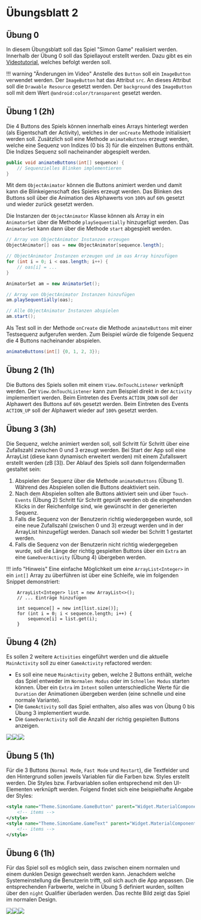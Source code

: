 # Übungsblatt 2

## Übung 0

In diesem Übungsblatt soll das Spiel "Simon Game" realisiert werden. Innerhalb der Übung 0 soll das Spiellayout erstellt werden. Dazu gibt es ein [Videotutorial](https://www.youtube.com/watch?v=uvath6G45V4), welches befolgt werden soll.

!!! warning "Änderungen im Video"
    Anstelle des `Button` soll ein `ImageButton` verwendet werden. Der `ImageButton` hat das Attribut `src`. An dieses Attribut soll die `Drawable Resource` gesetzt werden. Der `background` des `ImageButton` soll mit dem Wert `@android:color/transparent` gesetzt werden.

## Übung 1 (2h)

Die 4 Buttons des Spiels können innerhalb eines Arrays hinterlegt werden (als Eigentschaft der Activity), welches in der `onCreate` Methode initialisiert werden soll. Zusätzlich soll eine Methode `animateButtons` erzeugt werden, welche eine Sequenz von Indizes (0 bis 3) für die einzelnen Buttons enthält. Die Indizes Sequenz soll nacheinander abgespielt werden.

```java
public void animateButtons(int[] sequence) {
    // Sequenzielles Blinken implementieren
}
```

Mit dem `ObjectAnimator` können die Buttons animiert werden und damit kann die Blinkeigenschaft des Spieles erzeugt werden. Das Blinken des Buttons soll über die Animation des Alphawerts von `100%` auf `60%` gesetzt und wieder zurück gesetzt werden.

Die Instanzen der `ObjectAnimator` Klasse können als Array in ein `AnimatorSet` über die Methode `playSequentially` hinzugefügt werden. Das `AnimatorSet` kann dann über die Methode `start` abgespielt werden.

```java
// Array von ObjectAnimator Instanzen erzeugen
ObjectAnimator[] oas = new ObjectAnimator[sequence.length];

// ObjectAnimator Instanzen erzeugen und im oas Array hinzufügen
for (int i = 0; i < oas.length; i++) {
    // oas[i] = ...
}

AnimatorSet am = new AnimatorSet();

// Array von ObjectAnimator Instanzen hinzufügen
am.playSequentially(oas); 

// Alle ObjectAnimator Instanzen abspielen
am.start();
```

Als Test soll in der Methode `onCreate` die Methode `animateButtons` mit einer Testsequenz aufgerufen werden. Zum Beispiel würde die folgende Sequenz die 4 Buttons nacheinander abspielen.

```java
animateButtons(int[] {0, 1, 2, 3});
```

## Übung 2 (1h)

Die Buttons des Spiels sollen mit einem `View.OnTouchListener` verknüpft werden. Der `View.OnTouchListener` kann zum Beispiel direkt in der `Activity` implementiert werden. Beim Eintreten des Events `ACTION_DOWN` soll der Alphawert des Buttons auf `60%` gesetzt werden. Beim Eintreten des Events `ACTION_UP` soll der Alphawert wieder auf `100%` gesetzt werden.

## Übung 3 (3h)

Die Sequenz, welche animiert werden soll, soll Schritt für Schritt über eine Zufallszahl zwischen 0 und 3 erzeugt werden. Bei Start der App soll eine ArrayList (diese kann dynamisch erweitert werden) mit einem Zufallswert erstellt werden (zB [3]). Der Ablauf des Spiels soll dann folgendermaßen gestaltet sein:

 1. Abspielen der Sequenz über die Methode `animateButtons` (Übung 1). Während des Abspielen sollen die Buttons deaktiviert sein.
 2. Nach dem Abspielen sollten alle Buttons aktiviert sein und über `Touch-Events` (Übung 2) Schritt für Schritt geprüft werden ob die eingehenden Klicks in der Reichenfolge sind, wie gewünscht in der generierten Sequenz.
 3. Falls die Sequenz von der Benutzerin richtig wiedergegeben wurde, soll eine neue Zufallszahl (zwischen 0 und 3) erzeugt werden und in der ArrayList hinzugefügt werden. Danach soll wieder bei Schritt 1 gestartet werden.
 4. Falls die Sequenz von der Benutzerin nicht richtig wiedergegeben wurde, soll die Länge der richtig gespielten Buttons über ein `Extra` an eine `GameOverActivity` (Übung 4) übergeben werden.


!!! info "Hinweis"
    Eine einfache Möglichkeit um eine `ArrayList<Integer>` in ein `int[]` Array zu überführen ist über eine Schleife, wie im folgenden Snippet demonstriert:

        ArrayList<Integer> list = new ArrayList<>();
        // ... Einträge hinzufügen
        
        int sequence[] = new int[list.size()];
        for (int i = 0; i < sequence.length; i++) {
            sequence[i] = list.get(i);
        }

## Übung 4 (2h)

Es sollen 2 weitere `Activities` eingeführt werden und die aktuelle `MainActivity` soll zu einer `GameActivity` refactored werden:

 - Es soll eine neue `MainActivity` geben, welche 2 Buttons enthält, welche das Spiel entweder im `Normalen Modus` oder im `Schnellen Modus` starten können. Über ein `Extra` im `Intent` sollen unterschiedliche Werte für die `Duration` der Animationen übergeben werden (eine schnelle und eine normale Variante).
 - Die `GameActivity` soll das Spiel enthalten, also alles was von Übung 0 bis Übung 3 implementiert wurde.
 - Die `GameOverActivity` soll die Anzahl der richtig gespielten Buttons anzeigen.

<div style="display:flex;">
    <img src="../images/02-Start-framed.png">
    <img src="../images/02-Game-framed.png">
    <img src="../images/02-GameOver-framed.png">
</div>

## Übung 5 (1h)

Für die 3 Buttons (`Normal Mode`, `Fast Mode` und `Restart`), die Textfelder und den Hintergrund sollen jeweils Variablen für die Farben bzw. Styles erstellt werden. Die Styles bzw. Farbvariablen sollen entsprechend mit den UI-Elementen verknüpft werden. Folgend findet sich eine beispielhafte Angabe der Styles:

```xml
<style name="Theme.SimonGame.GameButton" parent="Widget.MaterialComponents.Button">
    <!-- items -->
</style>
<style name="Theme.SimonGame.GameText" parent="Widget.MaterialComponents.TextView">
    <!-- items -->
</style>
```

## Übung 6 (1h)

Für das Spiel soll es möglich sein, dass zwischen einem normalen und einem dunklen Design gewechselt werden kann. Jenachdem welche Systemeinstellung die Benutzerin trifft, soll sich auch die App anpassen. Die entsprechenden Farbwerte, welche in Übung 5 definiert wurden, sollten über den `night` Qualifier überladen werden. Das rechte Bild zeigt das Spiel im normalen Design.

<div style="display:flex;">
    <img src="../images/02-lightmode-framed.png">
    <img src="../images/02-darkmode-framed.png">
    <img src="../images/02-Game-light-framed.png">
</div>
